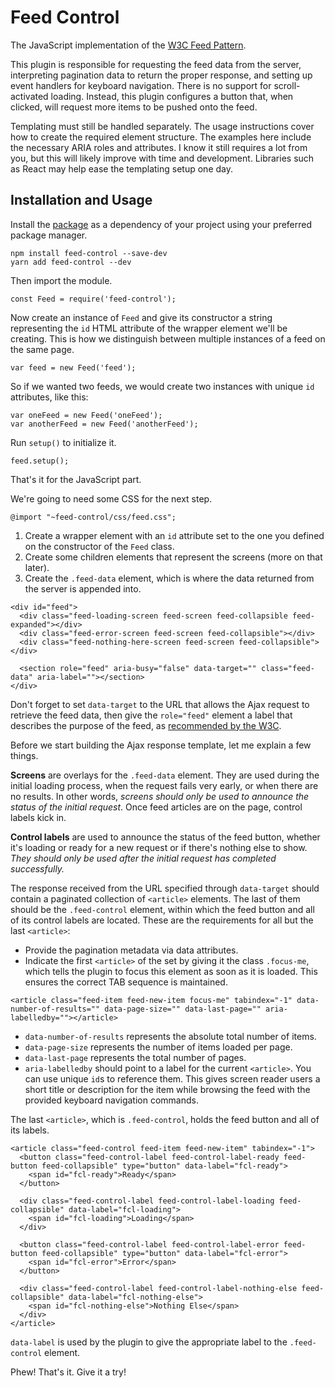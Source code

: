 # Feed Control
The JavaScript implementation of the [W3C Feed Pattern](https://www.w3.org/TR/2017/REC-wai-aria-1.1-20171214/#feed).

This plugin is responsible for requesting the feed data from the server, interpreting pagination data to return the proper response, and setting up event handlers for keyboard navigation. There is no support for scroll-activated loading. Instead, this plugin configures a button that, when clicked, will request more items to be pushed onto the feed.

Templating must still be handled separately. The usage instructions cover how to create the required element structure. The examples here include the necessary ARIA roles and attributes. I know it still requires a lot from you, but this will likely improve with time and development. Libraries such as React may help ease the templating setup one day.

## Installation and Usage
Install the [package](https://www.npmjs.com/package/feed-control) as a dependency of your project using your preferred package manager.
```
npm install feed-control --save-dev
yarn add feed-control --dev
```

Then import the module.
```
const Feed = require('feed-control');
```

Now create an instance of `Feed` and give its constructor a string representing the `id` HTML attribute of the wrapper element we'll be creating. This is how we distinguish between multiple instances of a feed on the same page.
```
var feed = new Feed('feed');
```

So if we wanted two feeds, we would create two instances with unique `id` attributes, like this:
```
var oneFeed = new Feed('oneFeed');
var anotherFeed = new Feed('anotherFeed');
```

Run `setup()` to initialize it.
```
feed.setup();
```

That's it for the JavaScript part.

We're going to need some CSS for the next step.
```
@import "~feed-control/css/feed.css";
```

1. Create a wrapper element with an `id` attribute set to the one you defined on the constructor of the `Feed` class.
2. Create some children elements that represent the screens (more on that later).
3. Create the `.feed-data` element, which is where the data returned from the server is appended into.
```
<div id="feed">
  <div class="feed-loading-screen feed-screen feed-collapsible feed-expanded"></div>
  <div class="feed-error-screen feed-screen feed-collapsible"></div>
  <div class="feed-nothing-here-screen feed-screen feed-collapsible"></div>

  <section role="feed" aria-busy="false" data-target="" class="feed-data" aria-label=""></section>
</div>
```

Don't forget to set `data-target` to the URL that allows the Ajax request to retrieve the feed data, then give the `role="feed"` element a label that describes the purpose of the feed, as [recommended by the W3C](https://www.w3.org/TR/wai-aria-practices-1.1/#wai-aria-roles-states-and-properties-9).

Before we start building the Ajax response template, let me explain a few things.

**Screens** are overlays for the `.feed-data` element. They are used during the initial loading process, when the request fails very early, or when there are no results. In other words, _screens should only be used to announce the status of the initial request_. Once feed articles are on the page, control labels kick in.

**Control labels** are used to announce the status of the feed button, whether it's loading or ready for a new request or if there's nothing else to show. _They should only be used after the initial request has completed successfully._

The response received from the URL specified through `data-target` should contain a paginated collection of `<article>` elements. The last of them should be the `.feed-control` element, within which the feed button and all of its control labels are located. These are the requirements for all but the last `<article>`:
- Provide the pagination metadata via data attributes.
- Indicate the first `<article>` of the set by giving it the class `.focus-me`, which tells the plugin to focus this element as soon as it is loaded. This ensures the correct TAB sequence is maintained.

```
<article class="feed-item feed-new-item focus-me" tabindex="-1" data-number-of-results="" data-page-size="" data-last-page="" aria-labelledby=""></article>
```

- `data-number-of-results` represents the absolute total number of items.
- `data-page-size` represents the number of items loaded per page.
- `data-last-page` represents the total number of pages.
- `aria-labelledby` should point to a label for the current `<article>`. You can use unique `id`s to reference them. This gives screen reader users a short title or description for the item while browsing the feed with the provided keyboard navigation commands.

The last `<article>`, which is `.feed-control`, holds the feed button and all of its labels.
```
<article class="feed-control feed-item feed-new-item" tabindex="-1">
  <button class="feed-control-label feed-control-label-ready feed-button feed-collapsible" type="button" data-label="fcl-ready">
    <span id="fcl-ready">Ready</span>
  </button>

  <div class="feed-control-label feed-control-label-loading feed-collapsible" data-label="fcl-loading">
    <span id="fcl-loading">Loading</span>
  </div>

  <button class="feed-control-label feed-control-label-error feed-button feed-collapsible" type="button" data-label="fcl-error">
    <span id="fcl-error">Error</span>
  </button>

  <div class="feed-control-label feed-control-label-nothing-else feed-collapsible" data-label="fcl-nothing-else">
    <span id="fcl-nothing-else">Nothing Else</span>
  </div>
</article>
```

`data-label` is used by the plugin to give the appropriate label to the `.feed-control` element.

Phew! That's it. Give it a try!
